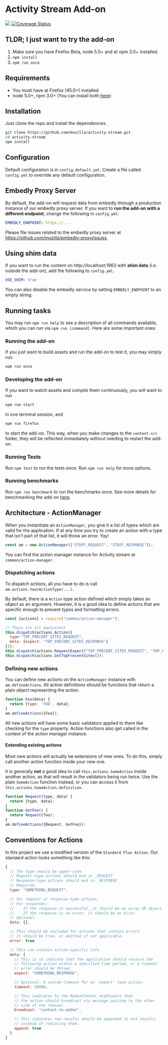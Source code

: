 # Activity Stream Add-on

[![](https://img.shields.io/badge/available_on-Test_Pilot-0996F8.svg)](https://testpilot.firefox.com/experiments/activity-stream)
[![Coverage Status](https://coveralls.io/repos/github/mozilla/activity-stream/badge.svg?branch=master)](https://coveralls.io/github/mozilla/activity-stream?branch=master)

## TLDR; I just want to try the add-on

1. Make sure you have Firefox Beta, node 5.0+ and at npm 3.0+ installed.
2. `npm install`
3. `npm run once`

## Requirements

* You must have at Firefox (45.0+) installed
* node 5.0+, npm 3.0+ (You can install both [here](https://nodejs.org))

## Installation

Just clone the repo and install the dependencies.

```sh
git clone https://github.com/mozilla/activity-stream.git
cd activity-stream
npm install
```

## Configuration

Default configuration is in `config.default.yml`. Create a file called `config.yml` to override any default configuration.

## Embedly Proxy Server

By default, the add-on will request data from embedly through a production instance of our embedly proxy server. If you want to **run the add-on with a different endpoint**, change the following in `config.yml`:

```yaml
EMBEDLY_ENDPOINT: https://....
```

Please file issues related to the embedly proxy server at https://github.com/mozilla/embedly-proxy/issues.

## Using shim data

If you want to run the content on http://localhost:1963 with **shim data** (i.e. outside the add-on), add the following to `config.yml`.

```yaml
USE_SHIM: true
```

You can also disable the embedly service by setting `EMBEDLY_ENDPOINT` to an empty string.

## Running tasks

You may run `npm run help` to see a description of all commands available, which you can run via `npm run [command]`. Here are some important ones:

### Running the add-on

If you just want to build assets and run the add-on to test it, you may simply run:

```sh
npm run once
```

### Developing the add-on

If you want to watch assets and compile them continuously, you will want to run

```sh
npm run start
```

in one terminal session, and

```sh
npm run firefox
```

to start the add-on. This way, when you make changes to the `content-src` folder, they will be reflected immediately without needing to restart the add-on.

### Running Tests

Run `npm test` to run the tests once. Run `npm run help` for more options.

### Running benchmarks

Run `npm run benchmark` to run the benchmarks once. See more details for benchmarking the add-on [here](benchmark_how_to.md).

## Architecture - ActionManager
When you instantiate an `ActionManager`, you give it a list of types which are valid for the application. If at any time you try to create an action with a type that isn't part of that list, it will throw an error. Yay!

```js
const am = new ActionManager(["STUFF_REQUEST", "STUFF_RESPONSE"]);
```

You can find the action manager instance for Activity stream at `common/action-manager`.

### Dispatching actions
To dispatch actions, all you have to do is call `am.actions.YourActionType(...)`.

By default, there is a `Action` type action defined which simply takes an object as an argument. However, it is a good idea to define actions that are specific enough to prevent typos and formatting errors.

```js
const {actions} = require("common/action-manager");

// These are all equivalent
this.dispatch(actions.Action({
  type:"TOP_FRECENT_SITES_REQUEST",
  meta: {expect: "TOP_FRECENT_SITES_RESPONSE"}
}));
this.dispatch(actions.RequestExpect("TOP_FRECENT_SITES_REQUEST", "TOP_FRECENT_SITES_RESPONSE"));
this.dispatch(actions.GetTopFrecentSites());
```

### Defining new actions
You can define new actions on the `ActionManager` instance with `am.defineActions`. All action definitions should be functions that return a plain object representing the action.

```js
function Foo(data) {
  return {type: 'FOO', data};
}
am.defineActions({Foo});
```

All new actions will have some basic validators applied to them like checking for the `type` property. Action functions also get called in the context of the action manager instance.

#### Extending existing actions
Most new actions will actually be extensions of new ones. To do this, simply call another action function inside your new one.

It is generally **not** a good idea to call `this.actions.SomeAction` inside another action, as that will result in the validators being run twice. Use the plain `SomeAction` function instead, or you can access it from `this.actions.SomeAction.definition`.

```js
function Request(type, data) {
  return {type, data};
}
function GetFoo() {
  return Request(foo);
}
am.defineActions({Request, GetFoo});
```

## Conventions for Actions
In this project we use a modified version of the `Standard Flux Action`. Our standard action looks something like this:

```js
{
  // The type should be upper-case.
  // Request-type actions should end in _REQUEST
  // Response-type actions should end in _RESPONSE
  // Required.
  type: "SOMETHING_REQUEST",

  // For request or response-type actions.
  // For responses:
  //    If the response is successful, it should be an array OR object.
  //    If the response is an error, it should be an Error.
  // Optional.
  data: {},

  // This should be included for actions that contain errors
  // It should be true, or omitted if not applicable.
  error: true

  // This can contain action-specific info
  meta: {
    // This is to indicate that the application should receive the
    // following action within a specified time period, or a timeout
    // error should be thrown
    expect: "SOMETHING_RESPONSE",

    // Optional. A custom timeout for an 'expect' type action.
    timeout: 10000,

    // This indicates to the ReduxChannel middleware that
    // the action should broadcast via message passing to the other
    // side of the channel.
    broadcast: "content-to-addon",

    // This indicates new results should be appended to old results,
    // instead of replacing them.
    append: true
  }
}
```
